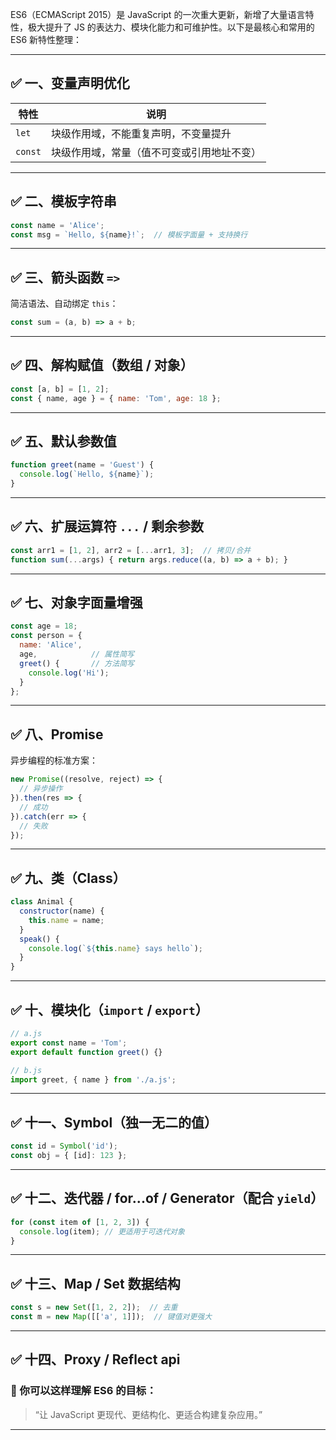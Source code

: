 ES6（ECMAScript 2015）是 JavaScript 的一次重大更新，新增了大量语言特性，极大提升了 JS 的表达力、模块化能力和可维护性。以下是最核心和常用的 ES6 新特性整理：

---

## ✅ 一、变量声明优化

| 特性      | 说明                    |
| ------- | --------------------- |
| `let`   | 块级作用域，不能重复声明，不变量提升    |
| `const` | 块级作用域，常量（值不可变或引用地址不变） |

---

## ✅ 二、模板字符串

```js
const name = 'Alice';
const msg = `Hello, ${name}!`;  // 模板字面量 + 支持换行
```

---

## ✅ 三、箭头函数 `=>`

简洁语法、自动绑定 `this`：

```js
const sum = (a, b) => a + b;
```

---

## ✅ 四、解构赋值（数组 / 对象）

```js
const [a, b] = [1, 2];
const { name, age } = { name: 'Tom', age: 18 };
```

---

## ✅ 五、默认参数值

```js
function greet(name = 'Guest') {
  console.log(`Hello, ${name}`);
}
```

---

## ✅ 六、扩展运算符 `...` / 剩余参数

```js
const arr1 = [1, 2], arr2 = [...arr1, 3];  // 拷贝/合并
function sum(...args) { return args.reduce((a, b) => a + b); }
```

---

## ✅ 七、对象字面量增强

```js
const age = 18;
const person = {
  name: 'Alice',
  age,            // 属性简写
  greet() {       // 方法简写
    console.log('Hi');
  }
};
```

---

## ✅ 八、Promise

异步编程的标准方案：

```js
new Promise((resolve, reject) => {
  // 异步操作
}).then(res => {
  // 成功
}).catch(err => {
  // 失败
});
```

---

## ✅ 九、类（Class）

```js
class Animal {
  constructor(name) {
    this.name = name;
  }
  speak() {
    console.log(`${this.name} says hello`);
  }
}
```

---

## ✅ 十、模块化（`import` / `export`）

```js
// a.js
export const name = 'Tom';
export default function greet() {}

// b.js
import greet, { name } from './a.js';
```

---

## ✅ 十一、Symbol（独一无二的值）

```js
const id = Symbol('id');
const obj = { [id]: 123 };
```

---

## ✅ 十二、迭代器 / for...of / Generator（配合 `yield`）

```js
for (const item of [1, 2, 3]) {
  console.log(item); // 更适用于可迭代对象
}
```

---

## ✅ 十三、Map / Set 数据结构

```js
const s = new Set([1, 2, 2]);  // 去重
const m = new Map([['a', 1]]);  // 键值对更强大
```

---

## ✅ 十四、Proxy / Reflect api

### 📌 你可以这样理解 ES6 的目标：

> “让 JavaScript 更现代、更结构化、更适合构建复杂应用。”

---
